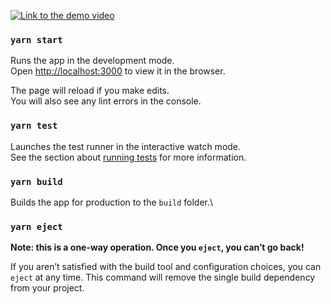 

[![Link to the demo video](<img width="932" alt="Screenshot 2022-11-08 at 15 50 23" src="https://user-images.githubusercontent.com/19184124/200582001-3cec0702-6341-43e3-af2b-a071b5834bda.png">)](https://www.youtube.com/watch?v=EpFYkue6HvE)


### `yarn start`

Runs the app in the development mode.\
Open [http://localhost:3000](http://localhost:3000) to view it in the browser.

The page will reload if you make edits.\
You will also see any lint errors in the console.

### `yarn test`

Launches the test runner in the interactive watch mode.\
See the section about [running tests](https://facebook.github.io/create-react-app/docs/running-tests) for more information.

### `yarn build`

Builds the app for production to the `build` folder.\


### `yarn eject`

**Note: this is a one-way operation. Once you `eject`, you can’t go back!**

If you aren’t satisfied with the build tool and configuration choices, you can `eject` at any time. This command will remove the single build dependency from your project.

